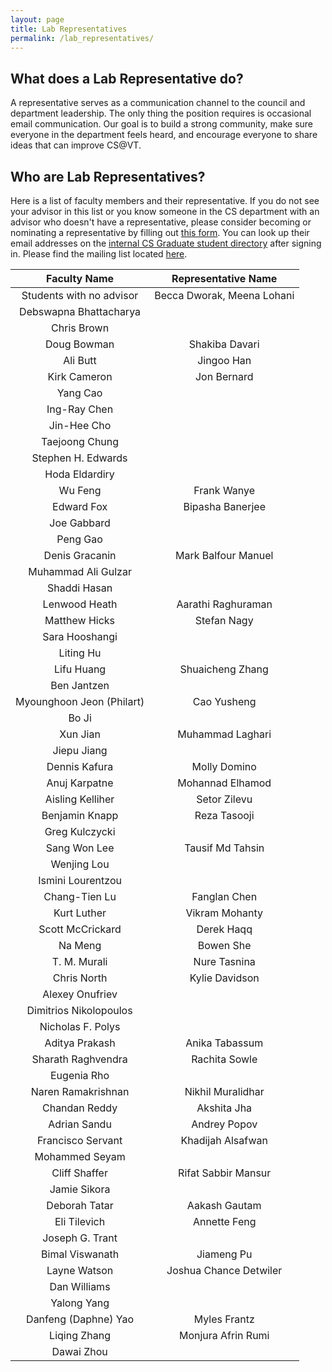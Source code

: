 ```yaml
---
layout: page
title: Lab Representatives
permalink: /lab_representatives/
---
```


## <a name="WhatdoesaLabRepresentativedo"></a>What does a Lab Representative do?<a href="#WhatdoesaLabRepresentativedo"><i class="fa fa-link" aria-hidden="true"></i></a>

A representative serves as a communication channel to the council and department leadership. The only thing the position requires is occasional email communication. Our goal is to build a strong community, make sure everyone in the department feels heard, and encourage everyone to share ideas that can improve CS@VT.

## <a name="WhoareLabRepresentatives"></a>Who are Lab Representatives?<a href="#WhoareLabRepresentatives"><i class="fa fa-link" aria-hidden="true"></i></a>

Here is a list of faculty members and their representative. If you do not see your advisor in this list or you know someone in the CS department with an advisor who doesn't have a representative, please consider becoming or nominating a representative by filling out [this form](https://forms.gle/TAoSBQd59qu4bNjBA). You can look up their email addresses on the [internal CS Graduate student directory](https://gpc.cs.vt.edu/#/graduate) after signing in.
Please find the mailing list located [here](https://groups.google.com/a/vt.edu/g/csgc-labreps-g/).


Faculty Name | Representative Name
:---: | :---:
Students with no advisor | Becca Dworak, Meena Lohani
Debswapna Bhattacharya | 
Chris Brown | 
Doug Bowman | Shakiba Davari
Ali Butt | Jingoo Han
Kirk Cameron | Jon Bernard
Yang Cao | 
Ing-Ray Chen | 
Jin-Hee Cho | 
Taejoong Chung | 
Stephen H. Edwards | 
Hoda Eldardiry | 
Wu Feng | Frank Wanye
Edward Fox | Bipasha Banerjee
Joe Gabbard | 
Peng Gao | 
Denis Gracanin | Mark Balfour Manuel
Muhammad Ali Gulzar | 
Shaddi Hasan | 
Lenwood Heath | Aarathi Raghuraman
Matthew Hicks | Stefan Nagy
Sara Hooshangi | 
Liting Hu | 
Lifu Huang | Shuaicheng Zhang
Ben Jantzen | 
Myounghoon Jeon (Philart) | Cao Yusheng
Bo Ji |
Xun Jian | Muhammad Laghari
Jiepu Jiang |
Dennis Kafura | Molly Domino
Anuj Karpatne | Mohannad Elhamod
Aisling Kelliher | Setor Zilevu
Benjamin Knapp | Reza Tasooji
Greg Kulczycki | 
Sang Won Lee | Tausif Md Tahsin
Wenjing Lou | 
Ismini Lourentzou | 
Chang-Tien Lu | Fanglan Chen
Kurt Luther | Vikram Mohanty
Scott McCrickard | Derek Haqq
Na Meng | Bowen She
T. M. Murali | Nure Tasnina
Chris North | Kylie Davidson
Alexey Onufriev | 
Dimitrios Nikolopoulos |
Nicholas F. Polys |
Aditya Prakash | Anika Tabassum
Sharath Raghvendra | Rachita Sowle
Eugenia Rho | 
Naren Ramakrishnan | Nikhil Muralidhar
Chandan Reddy | Akshita Jha
Adrian Sandu | Andrey Popov
Francisco Servant | Khadijah Alsafwan
Mohammed Seyam | 
Cliff Shaffer | Rifat Sabbir Mansur
Jamie Sikora | 
Deborah Tatar | Aakash Gautam
Eli Tilevich | Annette Feng
Joseph G. Trant | 
Bimal Viswanath | Jiameng Pu
Layne Watson | Joshua Chance Detwiler
Dan Williams | 
Yalong Yang | 
Danfeng (Daphne) Yao | Myles Frantz
Liqing Zhang | Monjura Afrin Rumi
Dawai Zhou | 
